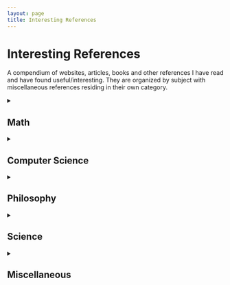 ```yaml
---
layout: page
title: Interesting References
---
```

# Interesting References
A compendium of websites, articles, books and other references I have read and have found useful/interesting. They are organized by subject with miscellaneous references residing in their own category.

<!-- Math -->
<details>
<summary><h2 class="inline">Math</h2></summary>
<h3>Sites</h3>
  <ul>
    <li><a href="https://oeis.org">The Online Integer Sequence Encyclopedia</a> - An online database of interesting sequences of integers. You can reverse lookup a string of numbers to find sequences in which it appears.</li>
    <li><a href="https://www.wolframalpha.com">Wolfram Alpha</a> - An online computer algebra system (CAS) that can come in handy for quick calculations. It can also spit out information pertaining to other domains like chemistry and physics.</li>
    <li><a href="https://www.youtube.com/playlist?list=PLZHQObOWTQDPD3MizzM2xVFitgF8hE_ab">Essence of Linear Algebra</a> - A video series by Grant Sanderson that gives a very intuitive graphical account of many of the basic concepts of linear algebra.</li>
    <li><a href="https://www.codecogs.com/latex/eqneditor.php">LaTeX Equation Editor</a> An online LaTeX equation editor. Useful when you just need to typeset some equation/proof and export it to an image, rather than use a full LaTeX environment.</li>
  </ul>
  <h3>Books</h3>
    <ul>
        <li><a href="http://condor.depaul.edu/sepp/DMwA4e.htm">Discrete Mathematics with Applications</a> by Susanna S. Epp - Where I first learned and got interested in logic and set theory. It also covers other topics in discrete math like graph theory and algorithms.</li>
        <li><a>Contemporary Abstract Algebra</a> by Joseph Gallian - An introductory text to the field of Abstract Algebra that covers groups, rings, fields, and a bit more.</li>
        <li><a>Elementary Calculus: An Infinitesimal Approach</a> by Jerome Keisler - An introductory calculus textbook based in non-standard analysis and the theory of hyperreal numbers.</li>
        <li><a>Elementary Linear Algebra: A Matrix Approach</a> by Insel, Spence, Friedberg - Exactly as advertised, this is an introductory linear algebra textbook, covering the basic concepts and algorithms of matrix algebra. I found the practice problems embedded in the readings very useful.</li>
        <li><a>A First Course in Probability</a> by Sheldon Ross - An introduction to probability theory, covering combinatorics, conditional probabilities, random variables, and more.</li>
        <!-- <li><a>Differential Equations</a> by Blanchard, Devaney, Hall - Covers </li> -->
    </ul>
</details>

<!-- Computer Science -->
<details>
<summary><h2 class="inline">Computer Science</h2></summary>
  <h3>General</h3>
    <ul>
      <li><a href="https://quipqiup.com">Quipqiup</a> - An automated cryptogram solver written by Professor Edwin Olsen of the University of Michigan.</li>
      <li><a href="https://swish.swi-prolog.org">SWISH Prolog</a> - An online prolog environment. Prolog is a logic programming language used to encode rule based knowledge.</li>
      <li><a href="http://www.dangermouse.net/esoteric/bogobogosort.html">Bogobogosort</a> - A sorting algorithm that will take longer than the heat death of the universe to complete on any sizable list.</li>
      <li><a href="http://www.dangermouse.net/esoteric/intelligentdesignsort.html">Intelligent Design Sort</a> - Turns out the list was already sorted!</li>
    </ul>
  <h3>Machine Learning</h3>
    <ul>
      <li><a href="https://colah.github.io">Colah's Blog</a> - A blog with well written and useful posts on machine learning, neural networks, and related topics. It's written by Christopher Olah, a researcher at google. He also writes here on a more collaborative site: <a href = "https://distill.pub">Distill</a>.</li>
      <li><a href="https://www.tensorflow.org/">TensorFlow</a> - Google's machine learning framework optimized for numerical computation via data flow graphs. They have a useful *Getting Started* section with tutorials <a href = "https://www.tensorflow.org/get_started/">here</a>.</li>
      <li><a href="http://neuralnetworksanddeeplearning.com/index.html">Neural Networks and Deep Learning</a> by Michael Nielson - An enlightening text that seeks to introduce neural networks from first principles, and builds to the concept of deep learning naturally.</li>
      <li><a href="http://mccormickml.com/2014/03/04/gradient-descent-derivation/">Gradient Descent Derivation</a> by Chris McCormick - An explanation and derivation of the gradient descent algorithm using basic calculus.</li>
      <li><a href="https://github.com/lutzroeder/netron">Netron</a> - A viewer for machine learning models made in TensorFlow, Keras, etc. created by Lutz Roeder.</li>
    </ul>
  <h3>Quantum Computing</h3>
    <ul>
      <li><a href="https://qiskit.org/">QISKit</a> - IBM's open source python library for coding in OpenQASM as well as running that code on a real quantum computer!</li>
      <li><a href="https://quantumexperience.ng.bluemix.net/qx/experience">IBM Quantum Experience</a> - In 2016 IBM made their quantum computer available to the public. You can sign up to use and program it via a drag an drop GUI or their python library, QISKit.</li>
      <li><a>Quantum Computing for Computer Scientists</a> by Mannucci and Yanofsky - A great introduction to the basics of quantum mechanics like superposition and measurement in the context of quantum computing.</li>
    </ul>
</details>

<!-- * [*Deep Learning*](http://www.deeplearningbook.org) by Ian Goodfellow, Yoshua Bengio, and Aaron Courville --- A comprehensive book (one of the only) on deep learning. It even provides the relevant mathematical machinery to grapple with the different learning frameworks it presents in later chapters.

* [Magenta](https://magenta.tensorflow.org) --- Google's (open source) attempt at utilizing deep learning, particularly their TensorFlow library, in music creation/generation.

* [Project Malmo](https://www.microsoft.com/en-us/research/project/project-malmo/) --- Microsoft's attempt at using deep learning to play Minecraft.

* [CaptionBot](https://www.captionbot.ai) --- This site captions an uploaded image using computer vision algorithms developed at Microsoft.

* [OpenQASM](https://github.com/QISKit/openqasm) --- IBM's open source Quantum 'Assembly' Language. It provides a standard for creating low level quantum circuits/and programs. Their paper on it can be found [here](https://arxiv.org/pdf/1707.03429.pdf).

* [*Intro to Quantum Computing*](http://lapastillaroja.net/wp-content/uploads/2016/09/Intro_to_QC_Vol_1_Loceff.pdf) by Michael Loceff --- An easy to digest, simple introduction to quantum computing, information, and algorithms.

* [*Quantum Computing and Quantum Information*]() by Michael Nielsen and Isaac Chuang --- An in-depth introductory text to the field of quantum information theory and quantum computation. -->

<!-- Philosophy -->
<details>
<summary><h2 class="inline">Philosophy</h2></summary>
  <h3>Sites</h3>
    <ul>
      <li><a href="https://plato.stanford.edu/contents.html">Stanford Encyclopedia of Philosophy</a> - An online reference of different philosophers, ideas, schools of thought, etc. maintained by many philosophers around the world.</li>
      <li><a href="http://ncase.me">Nicky Case's Blog</a> - A collection of well-made, interesting games/simulations. Here are three of my favorites:</li>
      <ul>
        <li><a href="https://ncase.itch.io/wbwwb">We Become what we Behold</a> - A disturbing, yet eerily accurate, portrayal of mass media's effect on a society.</li>
        <li><a href="http://ncase.me/polygons/">Parable of the Polygons</a> - A simulation that reveals the inevitability of segregation between groups of people given certain conditions.</li>
        <li><a href="http://ncase.me/trust/">The Evolution of Trust</a> - A look at the progression of trust to mistrust and the <a href="https://en.wikipedia.org/wiki/Social_trap">social trap</a>, in game form!</li>
      </ul>
    </ul>
  <h3>Books & Articles</h3>
    <ul>
      <li><a href="http://www.maths.ed.ac.uk/~aar/papers/wigner.pdf"><i>The Unreasonable Effectiveness of Mathematics</i></a> by Eugene Wigner - A 1960 article published by physicist Eugene Wigner. In it he describes the oddity that is the furthering of the empirical sciences via pure math.</li>
      <!-- [Is the physical world truly mathematical?](https://en.wikipedia.org/wiki/Mathematical_universe_hypothesis) -->
      <li><a href="https://www.marxists.org/archive/marx/works/download/pdf/Manifesto.pdf"><i>The Communist Manifesto</i></a> by Karl Marx and Friedrich Engels - One of the most (probably <i>the</i> most) influential political/philosophical works in human history. As an enumeration of the grievances of the industrial worker, it prophesized and helped incite the inevitable rise of communism in the late 19th century.</li>
      <li><a href="http://www.inp.uw.edu.pl/mdsie/Political_Thought/Plato-Republic.pdf">The Republic of Plato</a> translated by Allan Bloom --- The first, and one of the most important works of political philosophy in western cannon. It discusses the very meaning of the state and what it should aim to be. Particularly, Bloom's translation seeks to avoid reducing Plato's work to a pile of trite platitudes and instead aims to make sense of the literal language that was used in the original.</li>
      <li><a href="https://www.utilitarianism.com/ol/one.html">On Liberty</a> by John Stuart Mill --- Mill's application of his utilitarian philosophy to politics and society. He introduces some key concepts in the book like the 'tyranny of the majority' and the notion of limited government interference with public life.</li>
    </ul>
</details>

<!-- Science -->
<details>
<summary><h2 class="inline">Science</h2></summary>
  <h3>Sites</h3>
    <ul>
      <li><a href="https://plato.stanford.edu/contents.html">Stanford Encyclopedia of Philosophy</a> - An online reference of different philosophers, ideas, schools of thought, etc. maintained by many philosophers around the world.</li>
      <li><a href="https://www.youtube.com/watch?v=RIg1Vh7uPyw&list=PLcrmvrXrZyHNXokuL0Xk8SE0tyMOqGfam">Fermilab Videos</a> - A series of videos covering topics related to particle physics. They are presented by Dr. Don Lincoln of the Department of Energy's high energy particle physics lab, Fermilab.</li>
    </ul>
    <h3>Books</h3>
    <ul>
      <li><a href="https://www.macmillanlearning.com/Catalog/product/psychologyinmodules-twelfthedition-myers#tab">Psychology In Modules</a> by David G. Myers - An introductory psychology text. It uses different perspectives psychology to contextualize a variety of cognitive and behavioral phenomena.</li>
      <li><a href="http://www.ynharari.com/book/sapiens/">Sapiens: A Brief History of Humankind</a> by Yuval Harari - A piece of nonfiction that aims to recount all of human history all while explaining how and why our species took the route it did.</li>
    </ul>
</details>

<!-- * [The Feynman Lectures](http://www.feynmanlectures.caltech.edu/I_toc.html) --- A compilation of the lectures of the legendary physicist Richard Feynman. His lectures are known to be the most concise and intuitive summary of all of physics. -->

<!-- Miscellaneous -->
<details>
<summary><h2 class="inline">Miscellaneous</h2></summary>
  <h3>Sites</h3>
    <ul>
      <li><a href="https://franciscouzo.github.io/image_colors/">Image Colors</a> - Creates a 3d graph of the pixels of an image based on their colors.</li>
      <li><a href="https://airtightinteractive.com/demos/js/reactive/">Loop Waveform Generator</a> - A JavaScript app that allows you to see a live 3D waveform of an mp3 file.</li>
      <li><a href="https://books.google.com/ngrams">Google Ngram Viewer</a> - A tool that allows you to plot the usage of a certain word or phrase in a particular corpus (i.e. British English, French, American Fiction, etc.)</li>
      <li><a href="https://www.youtube.com/user/pannenkeok2012">pannenkoek2012</a> - A Youtube channel devoted to giving technical breakdowns of the mechanics, and exploitation of those mechanics, of the 1996 hit game: Super Mario 64. The level of detail pannenkoek and others provide for this decades old game is astounding. They've turned a Nintendo 64 game into a well documented science.</li>
    </ul>
  <h3>Books</h3>
    <ul>
      <li><a>It's Even Worse Than It Looks</a> by Norman Ornstein and Thomas E. Mann - A political commentary on the extreme polarization of US politics and how it got to this point, as well as the media's 'false equivalence' in comparing the extreme actions of the Republican party to the Democratic one.</li>
    </ul>
</details>

<!-- * [8values](https://8values.github.io) --- An online quiz that aims to  classify your economic, diplomatic, civil, and societal beliefs.

* [Relevant xkcd](https://relevant-xkcd.github.io) --- There's an internet maxim that states there is a relevant [xkcd](https://xkcd.com) comic for whatever you're discussing. This site allows you to search for them.

* [Google Recursion](https://www.google.com/search?q=recursion) --- Try googling "recursion"

* [The Dictionary of Obscure Sorrows](http://www.dictionaryofobscuresorrows.com) by John Koenig --- A website of different neologisms created to describe emotions (usually existentialist ones) that lack a descriptive word of their own. The most famous of his obscure words being *Sonder*. -->
